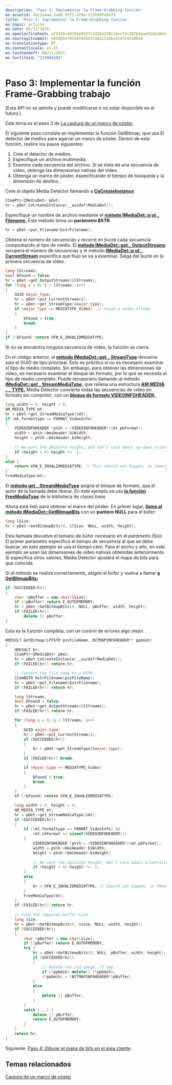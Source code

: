 ```yaml
---
description: 'Paso 3: Implementar la Frame-Grabbing función'
ms.assetid: 4ec2e4a4-3ab0-45f1-b29a-313599fe9e7d
title: 'Paso 3: Implementar la Frame-Grabbing función'
ms.topic: article
ms.date: 05/31/2018
ms.openlocfilehash: a75410c48765e9437cd328a220ccbecf2c207bdaae5242a9e41060bc13fa02eb
ms.sourcegitcommit: e858bbe701567d4583c50a11326e42d7ea51804b
ms.translationtype: MT
ms.contentlocale: es-ES
ms.lasthandoff: 08/11/2021
ms.locfileid: "119904104"
---
```

# <a name="step-3-implement-the-frame-grabbing-function"></a>Paso 3: Implementar la función Frame-Grabbing trabajo

\[Esta API no se admite y puede modificarse o no estar disponible en el futuro.\]

Este tema es el paso 3 de [La captura de un marco de póster.](grabbing-a-poster-frame.md)

El siguiente paso consiste en implementar la función GetBitmap, que usa El detector de medios para agarrar un marco de póster. Dentro de esta función, realice los pasos siguientes:

1.  Cree el detector de medios.
2.  Especifique un archivo multimedia.
3.  Examine cada secuencia del archivo. Si se trata de una secuencia de vídeo, obtenga las dimensiones nativas del vídeo.
4.  Obtenga un marco de póster, especificando el tiempo de búsqueda y la dimensión de destino.

Cree el objeto Media Detector llamando a [**CoCreateInstance**](/windows/win32/api/combaseapi/nf-combaseapi-cocreateinstance):


```C++
CComPtr<IMediaDet> pDet;
hr = pDet.CoCreateInstance(__uuidof(MediaDet));
```



Especifique un nombre de archivo mediante el [**método IMediaDet::p ut \_ Filename.**](imediadet-put-filename.md) Este método toma un **parámetro BSTR.**


```C++
hr = pDet->put_Filename(bstrFilename);
```



Obtiene el número de secuencias y recorre en bucle cada secuencia comprobando el tipo de medio. El [**método IMediaDet::get \_ OutputStreams**](imediadet-get-outputstreams.md) recupera el número de secuencias y el método [**IMediaDet::p ut \_ CurrentStream**](imediadet-put-currentstream.md) especifica qué flujo se va a examinar. Salga del bucle en la primera secuencia de vídeo.


```C++
long lStreams;
bool bFound = false;
hr = pDet->get_OutputStreams(&lStreams);
for (long i = 0; i < lStreams; i++)
{
    GUID major_type;
    hr = pDet->put_CurrentStream(i);
    hr = pDet->get_StreamType(&major_type);
    if (major_type == MEDIATYPE_Video)  // Found a video stream.
    {
        bFound = true;
        break;
    }
}
if (!bFound) return VFW_E_INVALIDMEDIATYPE;
```



Si no se encuentra ninguna secuencia de vídeo, la función se cierra.

En el código anterior, el [**método IMediaDet::get \_ StreamType**](imediadet-get-streamtype.md) devuelve solo el GUID de tipo principal. Esto es práctico si no es necesario examinar el tipo de medio completo. Sin embargo, para obtener las dimensiones de vídeo, es necesario examinar el bloque de formato, por lo que se necesita el tipo de medio completo. Puede recuperarlo llamando al método [**IMediaDet::get \_ StreamMediaType,**](imediadet-get-streammediatype.md) que rellena una estructura [**AM MEDIA \_ \_ TYPE.**](/windows/win32/api/strmif/ns-strmif-am_media_type) Media Detector convierte todas las secuencias de vídeo en formato sin comprimir, con un [**bloque de formato VIDEOINFOHEADER.**](/previous-versions/windows/desktop/api/amvideo/ns-amvideo-videoinfoheader)


```C++
long width = 0, height = 0; 
AM_MEDIA_TYPE mt;
hr = pDet->get_StreamMediaType(&mt);
if (mt.formattype == FORMAT_VideoInfo) 
{
    VIDEOINFOHEADER *pVih = (VIDEOINFOHEADER*)(mt.pbFormat);
    width = pVih->bmiHeader.biWidth;
    height = pVih->bmiHeader.biHeight;
    
    // We want the absolute height, and don't care about up-down orientation.
    if (height < 0) height *= -1;
}
else {
    return VFW_E_INVALIDMEDIATYPE; // This should not happen, in theory.
}
FreeMediaType(mt);
```



El [**método get \_ StreamMediaType**](imediadet-get-streammediatype.md) asigna el bloque de formato, que el autor de la llamada debe liberar. En este ejemplo se usa [**la función FreeMediaType**](freemediatype.md) de la biblioteca de clases base.

Ahora está listo para obtener el marco del póster. En primer lugar, [**llame al método IMediaDet::GetBitmapBits**](imediadet-getbitmapbits.md) con un **puntero NULL** para el búfer:


```C++
long lSize;
hr = pDet->GetBitmapBits(0, &lSize, NULL, width, height);
```



Esta llamada devuelve el tamaño de búfer necesario en el *parámetro lSize.* El primer parámetro especifica el tiempo de secuencia al que se debe buscar; en este ejemplo se usa el tiempo cero. Para el ancho y alto, en este ejemplo se usan las dimensiones de vídeo nativas obtenidas anteriormente. Si especifica otros valores, Media Detector ajustará el mapa de bits para que coincida.

Si el método se realiza correctamente, asigne el búfer y vuelva a llamar [**a GetBitmapBits:**](imediadet-getbitmapbits.md)


```C++
if (SUCCEEDED(hr)) 
{
    char *pBuffer = new char[lSize];
    if (!pBuffer) return E_OUTOFMEMORY;
    hr = pDet->GetBitmapBits(0, NULL, pBuffer, width, height);
    if (FAILED(hr))
        delete [] pBuffer;
}
```



Esta es la función completa, con un control de errores algo mejor.


```C++
HRESULT GetBitmap(LPTSTR pszFileName, BITMAPINFOHEADER** ppbmih)
{
    HRESULT hr;
    CComPtr<IMediaDet> pDet;
    hr = pDet.CoCreateInstance(__uuidof(MediaDet));
    if (FAILED(hr)) return hr;

    // Convert the file name to a BSTR.
    CComBSTR bstrFilename(pszFileName);
    hr = pDet->put_Filename(bstrFilename);
    if (FAILED(hr)) return hr;

    long lStreams;
    bool bFound = false;
    hr = pDet->get_OutputStreams(&lStreams);
    if (FAILED(hr)) return hr;

    for (long i = 0; i < lStreams; i++)
    {
        GUID major_type;
        hr = pDet->put_CurrentStream(i);
        if (SUCCEEDED(hr))
        {
            hr = pDet->get_StreamType(&major_type);
        }
        if (FAILED(hr)) break;

        if (major_type == MEDIATYPE_Video)
        {
            bFound = true;
            break;
        }
    }
    if (!bFound) return VFW_E_INVALIDMEDIATYPE;

    long width = 0, height = 0; 
    AM_MEDIA_TYPE mt;
    hr = pDet->get_StreamMediaType(&mt);
    if (SUCCEEDED(hr)) 
    {
        if ((mt.formattype == FORMAT_VideoInfo) && 
            (mt.cbFormat >= sizeof(VIDEOINFOHEADER)))
        {
            VIDEOINFOHEADER *pVih = (VIDEOINFOHEADER*)(mt.pbFormat);
            width = pVih->bmiHeader.biWidth;
            height = pVih->bmiHeader.biHeight;
        
            // We want the absolute height, don't care about orientation.
            if (height < 0) height *= -1;
        }
        else
        {
            hr = VFW_E_INVALIDMEDIATYPE; // Should not happen, in theory.
        }
        FreeMediaType(mt);
    }
    if (FAILED(hr)) return hr;
    
    // Find the required buffer size.
    long size;
    hr = pDet->GetBitmapBits(0, &size, NULL, width, height);
    if (SUCCEEDED(hr)) 
    {
        char *pBuffer = new char[size];
        if (!pBuffer) return E_OUTOFMEMORY;
        try {
            hr = pDet->GetBitmapBits(0, NULL, pBuffer, width, height);
            if (SUCCEEDED(hr))
            {
                // Delete the old image, if any.
                if (*ppbmih) delete[] (*ppbmih);
                (*ppbmih) = (BITMAPINFOHEADER*)pBuffer;
            }
            else
            {
                delete [] pBuffer;
            }
        }
        catch (...) {
            delete [] pBuffer;
            return E_OUTOFMEMORY;
        }
    }
    return hr;
}
```



Siguiente: [Paso 4: Dibujar el mapa de bits en el área cliente](step-4--draw-the-bitmap-on-the-client-area.md)

## <a name="related-topics"></a>Temas relacionados

<dl> <dt>

[Captura de un marco de póster](grabbing-a-poster-frame.md)
</dt> </dl>

 

 
